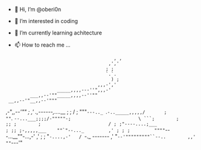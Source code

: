 - 👋 Hi, I’m @oberi0n
- 👀 I’m interested in coding
- 🌱 I’m currently learning achitecture

- 📫 How to reach me ...

<!--
oberi0n/oberi0n is a ✨ special ✨ repository because its `README.md` (this file) appears on your GitHub profile.
You can click the Preview link to take a look at your changes.
-->
                                            , ,
                                          ,','
                                         ; ;
                                         `.`.
                                           ) ;
                                      ,,,-','
                       _____,,,,---''",,,-'
             ___,,--'""_____,,,,--''""
     __,,--'"__,,--'"""
  ,-"_,,--'""
 ; ,'               .,------,....___
 ; ;               /       ;        """`---.._
 `.``-.._____,,,,,/       ;                   ""``.
   ``--...___;;;;/-"""""-;                         \
             ```;        ;                         ;;
               ;        ;                         / ;
              ;"----....;___                     ; ;;
              ;-,,,,,___    ""`"--..._         ,' ; ;
              ;         """"``---...__""-...,-' ,'  ;
              ;                       "`-....,-'   /
              `-._     _-------_                 ,'
                  "`--'"""""""""``--..        ,,'
                                      ""`---'"
